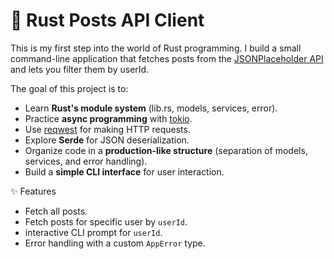 # 🦀 Rust Posts API Client
This is my first step into the world of Rust programming.
I build a small command-line application that fetches posts from the [JSONPlaceholder API](https://jsonplaceholder.typicode.com/) and lets you filter them by userId.

The goal of this project is to:
- Learn <b>Rust's module system</b> (lib.rs, models, services, error).
- Practice <b>async programming</b> with [tokio](https://tokio.rs/).
- Use [reqwest](https://docs.rs/reqwest) for making HTTP requests.
- Explore <b>Serde</b> for JSON deserialization.
- Organize code in a <b>production-like structure</b> (separation of models, services, and error handling).
- Build a <b>simple CLI interface</b> for user interaction.

✨ Features
- Fetch all posts.
- Fetch posts for specific user by `userId`.
- interactive CLI prompt for `userId`.
- Error handling with a custom `AppError` type.
